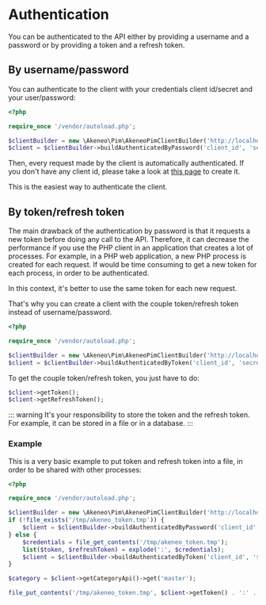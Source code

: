 # Authentication

You can be authenticated to the API either by providing a username and a password or by providing a token and a refresh token.

## By username/password

You can authenticate to the client with your credentials client id/secret and your user/password:

```php
<?php

require_once '/vendor/autoload.php';

$clientBuilder = new \Akeneo\Pim\AkeneoPimClientBuilder('http://localhost/');
$client = $clientBuilder->buildAuthenticatedByPassword('client_id', 'secret', 'admin', 'admin');
```

Then, every request made by the client is automatically authenticated.
If you don't have any client id, please take a look at [this page](/documentation/security.html#authentication) to create it.

This is the easiest way to authenticate the client.

## By token/refresh token

The main drawback of the authentication by password is that it requests a new token before doing any call to the API. Therefore, it can decrease the performance if you use the PHP client in an application that creates a lot of processes.
For example, in a PHP web application, a new PHP process is created for each request. If would be time consuming to get a new token for each process, in order to be authenticated.

In this context, it's better to use the same token for each new request.

That's why you can create a client with the couple token/refresh token instead of username/password.

```php
<?php

require_once '/vendor/autoload.php';

$clientBuilder = new \Akeneo\Pim\AkeneoPimClientBuilder('http://localhost/');
$client = $clientBuilder->buildAuthenticatedByToken('client_id', 'secret', 'token', 'refresh_token');
```

To get the couple token/refresh token, you just have to do:
```php
$client->getToken();
$client->getRefreshToken();
```

::: warning
It's your responsibility to store the token and the refresh token.
For example, it can be stored in a file or in a database.
:::

### Example

This is a very basic example to put token and refresh token into a file, in order to be shared with other processes:

```php
<?php

require_once '/vendor/autoload.php';

$clientBuilder = new \Akeneo\Pim\AkeneoPimClientBuilder('http://localhost/');
if (!file_exists('/tmp/akeneo_token.tmp')) {
    $client = $clientBuilder->buildAuthenticatedByPassword('client_id', 'secret', 'admin', 'admin');
} else {
    $credentials = file_get_contents('/tmp/akeneo_token.tmp');
    list($token, $refreshToken) = explode(':', $credentials);
    $client = $clientBuilder->buildAuthenticatedByToken('client_id', 'secret', $token, $refreshToken);
}

$category = $client->getCategoryApi()->get('master');

file_put_contents('/tmp/akeneo_token.tmp', $client->getToken() . ':' . $client->getRefreshToken());
```
